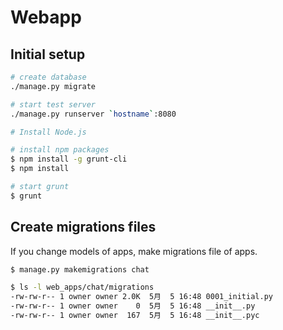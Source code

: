 # Webapp

## Initial setup
``` bash
# create database
./manage.py migrate

# start test server
./manage.py runserver `hostname`:8080
```

``` bash
# Install Node.js

# install npm packages
$ npm install -g grunt-cli
$ npm install

# start grunt
$ grunt
```


## Create migrations files
If you change models of apps, make migrations file of apps.
``` bash
$ manage.py makemigrations chat

$ ls -l web_apps/chat/migrations
-rw-rw-r-- 1 owner owner 2.0K  5月  5 16:48 0001_initial.py
-rw-rw-r-- 1 owner owner    0  5月  5 16:48 __init__.py
-rw-rw-r-- 1 owner owner  167  5月  5 16:48 __init__.pyc
```
